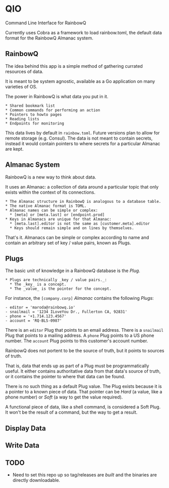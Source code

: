 # QIO

Command Line Interface for RainbowQ

Currently uses Cobra as a framework to load rainbow.toml, the default data format for the RainbowQ Almanac system.

## RainbowQ

The idea behind this app is a simple method of gathering currated resources of data.

It is meant to be system agnostic, available as a Go application on many varieties of OS.

The power in RainbowQ is what data you put in it.

    * Shared bookmark list
    * Common commands for performing an action
    * Pointers to howto pages
    * Reading lists
    * Endpoints for monitoring

This data lives by default in `rainbow.toml`. Future versions plan to allow for remote storage (e.g. Consul). The data is not meant to contain secrets, instead it would contain pointers to where secrets for a particular Almanac are kept.

## Almanac System

RainbowQ is a new way to think about data.

It uses an Almanac: a collection of data around a particular topic that only exists within the context of its connections.

    * The Almanac structure in RainbowQ is analogous to a database table.
    * The native Almanac format is TOML.
    * Almanac names can be simple or complex:
      * [meta] or [meta.last] or [endpoint.prod]
    * Keys in Almanacs are unique for that Almanac:
      * [meta.last].editor is not the same as [customer.meta].editor
      * Keys should remain simple and on lines by themselves.

That's it. Almanacs can be simple or complex according to name and contain an arbitrary set of key / value pairs, known as Plugs.

## Plugs

The basic unit of knowledge in a RainbowQ database is the *Plug*.

    * Plugs are technically _key / value pairs._:
      * The _key_ is a concept.
      * The _value_ is the pointer for the concept.

For instance, the `[company.corp]` *Almanac* contains the following *Plugs*:

    - editor = 'maroda@rainbowq.io'
    - snailmail = '1234 ILoveYou Dr., Fullerton CA, 92831'
    - phone = '+1.714.123.4567'
    - account = 'RQ-BLS-0987'

There is an `editor` Plug that points to an email address.
There is a `snailmail` Plug that points to a mailing address.
A `phone` Plug points to a US phone number.
The `account` Plug points to this customer's account number.

RainbowQ does not portent to be the source of truth, but it points to sources of truth.

That is, data that ends up as part of a Plug must be programmatically useful.
It either contains authoritative data from that data's source of truth,
or it contains the pointer to where that data can be found.

There is no such thing as a default Plug value. The Plug exists because it is a pointer to a known piece of data.
That pointer can be *Hard* (a value, like a phone number) or *Soft* (a way to get the value required).

A functional piece of data, like a shell command, is considered a Soft Plug.
It won't be the result of a command, but the way to get a result.

## Display Data

## Write Data

## TODO

* Need to set this repo up so tag/releases are *built* and the binaries are directly downloadable.

